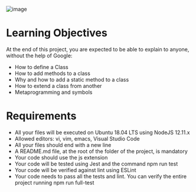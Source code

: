 ![image](https://user-images.githubusercontent.com/106745705/233644736-724e1cca-56b1-4cce-a2e2-96ac684a5847.png)

# Learning Objectives
At the end of this project, you are expected to be able to explain to anyone, without the help of Google:
- How to define a Class
- How to add methods to a class
- Why and how to add a static method to a class
- How to extend a class from another
- Metaprogramming and symbols

# Requirements
- All your files will be executed on Ubuntu 18.04 LTS using NodeJS 12.11.x
- Allowed editors: vi, vim, emacs, Visual Studio Code
- All your files should end with a new line
- A README.md file, at the root of the folder of the project, is mandatory
- Your code should use the js extension
- Your code will be tested using Jest and the command npm run test
- Your code will be verified against lint using ESLint
- Your code needs to pass all the tests and lint. You can verify the entire project running npm run full-test
